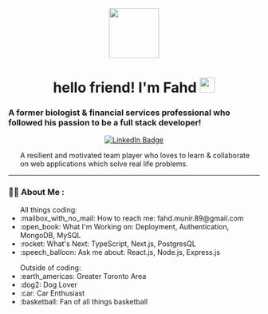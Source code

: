 <div align="center">
  <img src="https://media.giphy.com/media/M9gbBd9nbDrOTu1Mqx/giphy.gif" width="100"/>
</div>

<h1 align="center">
  hello friend! I'm Fahd 
  <img src="https://media.giphy.com/media/hvRJCLFzcasrR4ia7z/giphy.gif" width="30px"/>
</h1>

<h3>
A former biologist & financial services professional who followed his passion to be a full stack developer!
</h3>
<div id="badges" align="center">
  <a href="your-linkedin-URL" >
    <img src="https://img.shields.io/badge/LinkedIn-blue?style=for-the-badge&logo=linkedin&logoColor=white" alt="LinkedIn Badge"/>
  </a>
</div>
<ul> 
A resilient and motivated team player who loves to learn & collaborate on web applications which solve real life problems.  
</ul>

------

### :man_technologist: About Me :
<ul> All things coding: 
  <li> :mailbox_with_no_mail:	How to reach me: fahd.munir.89@gmail.com </li>
  <li> :open_book:	What I'm Working on: Deployment, Authentication, MongoDB, MySQL</li>
  <li> :rocket:	 What's Next: TypeScript, Next.js, PostgresQL </li>
  <li> :speech_balloon:	Ask me about: React.js, Node.js, Express.js </li>
</ul>


<ul> Outside of coding: 
  <li>:earth_americas:	Greater Toronto Area </li>
  <li> :dog2:	Dog Lover </li>
  <li> :car: Car Enthusiast </li>
  <li> :basketball:	Fan of all things basketball </li>
</ul>
  
